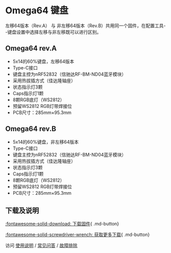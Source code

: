 Omega64 键盘
=====================

左移64版本（Rev.A） 与 非左移64版本（Rev.B）共用同一个固件，在配置工具--键盘设置中选择左移与非左移既可以进行区别。

Omega64 rev.A
------------

- 5x14的60%键盘，左移64版本
- Type-C接口
- 键盘主控为nRF52832（信驰达RF-BM-ND04蓝牙模块）
- 采用热拔插方式（佳达隆轴座）
- 状态指示灯3颗
- Caps指示灯1颗
- 8颗RGB底灯（WS2812）
- 预留WS2812 RGB灯带焊接位
- PCB尺寸：285mm×95.3mm

Omega64 rev.B
------------

- 5x14的60%键盘，非左移64版本
- Type-C接口
- 键盘主控为nRF52832（信驰达RF-BM-ND04蓝牙模块）
- 采用热拔插方式（佳达隆轴座）
- 状态指示灯3颗
- Caps指示灯1颗
- 8颗RGB底灯（WS2812）
- 预留WS2812 RGB灯带焊接位
- PCB尺寸：285mm×95.3mm



下载及说明
----------

[:fontawesome-solid-download:  下载固件](https://glab.online/down/Glab3.0/){ .md-button}

[:fontawesome-solid-screwdriver-wrench:  获取更多下载](../down/download.md){ .md-button}

访问 [使用说明](../../manual) / [常见问答](../../faq) / [故障排除](../../trouble)